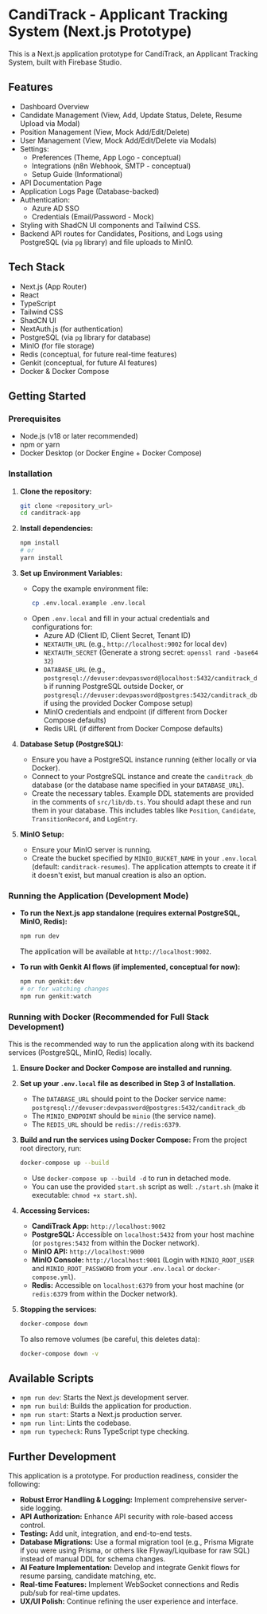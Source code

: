 
# CandiTrack - Applicant Tracking System (Next.js Prototype)

This is a Next.js application prototype for CandiTrack, an Applicant Tracking System, built with Firebase Studio.

## Features

*   Dashboard Overview
*   Candidate Management (View, Add, Update Status, Delete, Resume Upload via Modal)
*   Position Management (View, Mock Add/Edit/Delete)
*   User Management (View, Mock Add/Edit/Delete via Modals)
*   Settings:
    *   Preferences (Theme, App Logo - conceptual)
    *   Integrations (n8n Webhook, SMTP - conceptual)
    *   Setup Guide (Informational)
*   API Documentation Page
*   Application Logs Page (Database-backed)
*   Authentication:
    *   Azure AD SSO
    *   Credentials (Email/Password - Mock)
*   Styling with ShadCN UI components and Tailwind CSS.
*   Backend API routes for Candidates, Positions, and Logs using PostgreSQL (via `pg` library) and file uploads to MinIO.

## Tech Stack

*   Next.js (App Router)
*   React
*   TypeScript
*   Tailwind CSS
*   ShadCN UI
*   NextAuth.js (for authentication)
*   PostgreSQL (via `pg` library for database)
*   MinIO (for file storage)
*   Redis (conceptual, for future real-time features)
*   Genkit (conceptual, for future AI features)
*   Docker & Docker Compose

## Getting Started

### Prerequisites

*   Node.js (v18 or later recommended)
*   npm or yarn
*   Docker Desktop (or Docker Engine + Docker Compose)

### Installation

1.  **Clone the repository:**
    ```bash
    git clone <repository_url>
    cd canditrack-app 
    ```

2.  **Install dependencies:**
    ```bash
    npm install
    # or
    yarn install
    ```

3.  **Set up Environment Variables:**
    *   Copy the example environment file:
        ```bash
        cp .env.local.example .env.local
        ```
    *   Open `.env.local` and fill in your actual credentials and configurations for:
        *   Azure AD (Client ID, Client Secret, Tenant ID)
        *   `NEXTAUTH_URL` (e.g., `http://localhost:9002` for local dev)
        *   `NEXTAUTH_SECRET` (Generate a strong secret: `openssl rand -base64 32`)
        *   `DATABASE_URL` (e.g., `postgresql://devuser:devpassword@localhost:5432/canditrack_db` if running PostgreSQL outside Docker, or `postgresql://devuser:devpassword@postgres:5432/canditrack_db` if using the provided Docker Compose setup)
        *   MinIO credentials and endpoint (if different from Docker Compose defaults)
        *   Redis URL (if different from Docker Compose defaults)

4.  **Database Setup (PostgreSQL):**
    *   Ensure you have a PostgreSQL instance running (either locally or via Docker).
    *   Connect to your PostgreSQL instance and create the `canditrack_db` database (or the database name specified in your `DATABASE_URL`).
    *   Create the necessary tables. Example DDL statements are provided in the comments of `src/lib/db.ts`. You should adapt these and run them in your database. This includes tables like `Position`, `Candidate`, `TransitionRecord`, and `LogEntry`.

5.  **MinIO Setup:**
    *   Ensure your MinIO server is running.
    *   Create the bucket specified by `MINIO_BUCKET_NAME` in your `.env.local` (default: `canditrack-resumes`). The application attempts to create it if it doesn't exist, but manual creation is also an option.

### Running the Application (Development Mode)

*   **To run the Next.js app standalone (requires external PostgreSQL, MinIO, Redis):**
    ```bash
    npm run dev
    ```
    The application will be available at `http://localhost:9002`.

*   **To run with Genkit AI flows (if implemented, conceptual for now):**
    ```bash
    npm run genkit:dev
    # or for watching changes
    npm run genkit:watch
    ```

### Running with Docker (Recommended for Full Stack Development)

This is the recommended way to run the application along with its backend services (PostgreSQL, MinIO, Redis) locally.

1.  **Ensure Docker and Docker Compose are installed and running.**
2.  **Set up your `.env.local` file as described in Step 3 of Installation.**
    *   The `DATABASE_URL` should point to the Docker service name: `postgresql://devuser:devpassword@postgres:5432/canditrack_db`
    *   The `MINIO_ENDPOINT` should be `minio` (the service name).
    *   The `REDIS_URL` should be `redis://redis:6379`.
3.  **Build and run the services using Docker Compose:**
    From the project root directory, run:
    ```bash
    docker-compose up --build
    ```
    *   Use `docker-compose up --build -d` to run in detached mode.
    *   You can use the provided `start.sh` script as well: `./start.sh` (make it executable: `chmod +x start.sh`).

4.  **Accessing Services:**
    *   **CandiTrack App:** `http://localhost:9002`
    *   **PostgreSQL:** Accessible on `localhost:5432` from your host machine (or `postgres:5432` from within the Docker network).
    *   **MinIO API:** `http://localhost:9000`
    *   **MinIO Console:** `http://localhost:9001` (Login with `MINIO_ROOT_USER` and `MINIO_ROOT_PASSWORD` from your `.env.local` or `docker-compose.yml`).
    *   **Redis:** Accessible on `localhost:6379` from your host machine (or `redis:6379` from within the Docker network).

5.  **Stopping the services:**
    ```bash
    docker-compose down
    ```
    To also remove volumes (be careful, this deletes data):
    ```bash
    docker-compose down -v
    ```

## Available Scripts

*   `npm run dev`: Starts the Next.js development server.
*   `npm run build`: Builds the application for production.
*   `npm run start`: Starts a Next.js production server.
*   `npm run lint`: Lints the codebase.
*   `npm run typecheck`: Runs TypeScript type checking.

## Further Development

This application is a prototype. For production readiness, consider the following:

*   **Robust Error Handling & Logging:** Implement comprehensive server-side logging.
*   **API Authorization:** Enhance API security with role-based access control.
*   **Testing:** Add unit, integration, and end-to-end tests.
*   **Database Migrations:** Use a formal migration tool (e.g., Prisma Migrate if you were using Prisma, or others like Flyway/Liquibase for raw SQL) instead of manual DDL for schema changes.
*   **AI Feature Implementation:** Develop and integrate Genkit flows for resume parsing, candidate matching, etc.
*   **Real-time Features:** Implement WebSocket connections and Redis pub/sub for real-time updates.
*   **UX/UI Polish:** Continue refining the user experience and interface.
